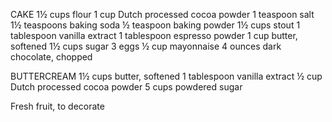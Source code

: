 CAKE
1½ cups flour
1 cup Dutch processed cocoa powder
1 teaspoon salt
1½ teaspoons baking soda
½ teaspoon baking powder
1½ cups stout
1 tablespoon vanilla extract
1 tablespoon espresso powder
1 cup butter, softened
1½ cups sugar
3 eggs
½ cup mayonnaise
4 ounces dark chocolate, chopped

BUTTERCREAM
1½ cups butter, softened
1 tablespoon vanilla extract
½ cup Dutch processed cocoa powder
5 cups powdered sugar

Fresh fruit, to decorate